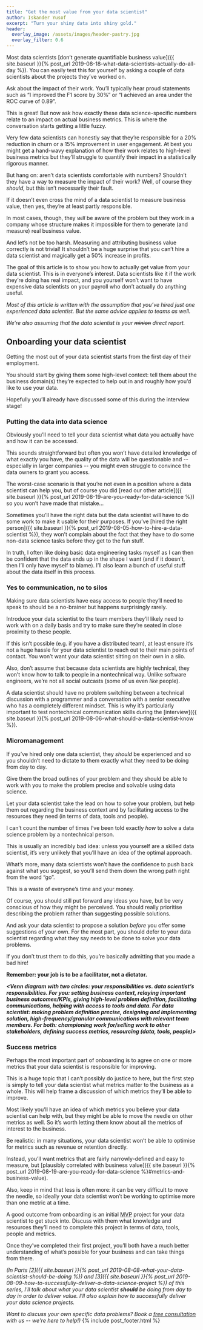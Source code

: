 ```yaml
---
title: "Get the most value from your data scientist"
author: Iskander Yusof
excerpt: "Turn your shiny data into shiny gold."
header:
  overlay_image: /assets/images/header-pastry.jpg
  overlay_filter: 0.6
---
```

Most data scientists [don’t generate quantifiable business value]({{ site.baseurl }}{% post_url 2019-08-18-what-data-scientists-actually-do-all-day %}). You can easily test this for yourself by asking a couple of data scientists about the projects they’ve worked on.

Ask about the impact of their work. You’ll typically hear proud statements such as “I improved the F1 score by 30%” or “I achieved an area under the ROC curve of 0.89”.

This is great! But now ask how exactly these data science-specific numbers relate to an impact on actual business metrics. This is where the conversation starts getting a little fuzzy.

Very few data scientists can honestly say that they’re responsible for a 20% reduction in churn or a 15% improvement in user engagement. At best you might get a hand-wavy explanation of how their work relates to high-level business metrics but they’ll struggle to quantify their impact in a statistically rigorous manner.

But hang on: aren’t data scientists comfortable with numbers? Shouldn’t they have a way to measure the impact of their work? Well, of course they _should_, but this isn’t necessarily their fault.

If it doesn’t even cross the mind of a data scientist to measure business value, then yes, they’re at least partly responsible.

In most cases, though, they _will_ be aware of the problem but they work in a company whose structure makes it impossible for them to generate (and measure) real business value.

And let’s not be too harsh. Measuring and attributing business value correctly is not trivial! It shouldn’t be a huge surprise that you can’t hire a data scientist and magically get a 50% increase in profits.

The goal of this article is to show you how to actually get value from your data scientist. This is in everyone’s interest. Data scientists like it if the work they’re doing has real impact, and you yourself won’t want to have expensive data scientists on your payroll who don’t actually do anything useful.

_Most of this article is written with the assumption that you’ve hired just one experienced data scientist. But the same advice applies to teams as well._

_We’re also assuming that the data scientist is your ~~minion~~ direct report._

## Onboarding your data scientist

Getting the most out of your data scientist starts from the first day of their employment.

You should start by giving them some high-level context: tell them about the business domain(s) they’re expected to help out in and roughly how you’d like to use your data.

Hopefully you’ll already have discussed some of this during the interview stage!

### Putting the data into data science

Obviously you’ll need to tell your data scientist what data you actually have and how it can be accessed.

This sounds straightforward but often you won’t have detailed knowledge of what exactly you have, the quality of the data will be questionable and -- especially in larger companies -- you might even struggle to convince the data owners to grant you access.

The worst-case scenario is that you’re not even in a position where a data scientist can help you, but of course you did [read our other article]({{ site.baseurl }}{% post_url 2019-08-19-are-you-ready-for-data-science %}) so you won’t have made that mistake…

Sometimes you’ll have the right data but the data scientist will have to do some work to make it usable for their purposes. If you’ve [hired the right person]({{ site.baseurl }}{% post_url 2019-08-05-how-to-hire-a-data-scientist %}), they won’t complain about the fact that they have to do some non-data science tasks before they get to the fun stuff.

In truth, I often like doing basic data engineering tasks myself as I can then be confident that the data ends up in the shape I want (and if it doesn’t, then I’ll only have myself to blame). I’ll also learn a bunch of useful stuff about the data itself in this process.

### Yes to communication, no to silos

Making sure data scientists have easy access to people they’ll need to speak to should be a no-brainer but happens surprisingly rarely.

Introduce your data scientist to the team members they’ll likely need to work with on a daily basis and try to make sure they’re seated in close proximity to these people.

If this isn’t possible (e.g. if you have a distributed team), at least ensure it’s not a huge hassle for your data scientist to reach out to their main points of contact. You won’t want your data scientist sitting on their own in a silo.

Also, don’t assume that because data scientists are highly technical, they won’t know how to talk to people in a nontechnical way. Unlike software engineers, we’re not all social outcasts (some of us even _like_ people).

A data scientist should have no problem switching between a technical discussion with a programmer and a conversation with a senior executive who has a completely different mindset. This is why it’s particularly important to test nontechnical communication skills during the [interview]({{ site.baseurl }}{% post_url 2019-08-06-what-should-a-data-scientist-know %}).

### Micromanagement

If you’ve hired only one data scientist, they _should_ be experienced and so you shouldn’t need to dictate to them exactly what they need to be doing from day to day.

Give them the broad outlines of your problem and they should be able to work with you to make the problem precise and solvable using data science.

Let your data scientist take the lead on how to solve your problem, but help them out regarding the business context and by facilitating access to the resources they need (in terms of data, tools and people).

I can’t count the number of times I’ve been told exactly _how_ to solve a data science problem by a nontechnical person.

This is usually an incredibly bad idea: unless you yourself are a skilled data scientist, it’s very unlikely that you’ll have an idea of the optimal approach.

What’s more, many data scientists won’t have the confidence to push back against what you suggest, so you’ll send them down the wrong path right from the word “go”.

This is a waste of everyone’s time and your money.

Of course, you should still put forward any ideas you have, but be very conscious of how they might be perceived. You should really prioritise describing the problem rather than suggesting possible solutions.

And ask your data scientist to propose a solution _before_ you offer some suggestions of your own. For the most part, you should defer to your data scientist regarding what they say needs to be done to solve your data problems.

If you don’t trust them to do this, you’re basically admitting that you made a bad hire!

**Remember: your job is to be a facilitator, not a dictator.**

**_<Venn diagram with two circles: your responsibilities vs. data scientist’s responsibilities. For you: setting business context, relaying important business outcomes/KPIs, giving high-level problem definition, facilitating communications, helping with access to tools and data. For data scientist: making problem definition precise, designing and implementing solution, high-frequency/granular communications with relevant team members. For both: championing work for/selling work to other stakeholders, defining success metrics, resourcing (data, tools, people)>_**

### Success metrics

Perhaps the most important part of onboarding is to agree on one or more metrics that your data scientist is responsible for improving.

This is a huge topic that I can’t possibly do justice to here, but the first step is simply to tell your data scientist what metrics matter to the business as a whole. This will help frame a discussion of which metrics they’ll be able to improve.

Most likely you’ll have an idea of which metrics you believe your data scientist can help with, but they might be able to move the needle on other metrics as well. So it’s worth letting them know about all the metrics of interest to the business.

Be realistic: in many situations, your data scientist won’t be able to optimise for metrics such as revenue or retention directly.

Instead, you’ll want metrics that are fairly narrowly-defined and easy to measure, but [plausibly correlated with business value]({{ site.baseurl }}{% post_url 2019-08-19-are-you-ready-for-data-science %}#metrics-and-business-value).

Also, keep in mind that less is often more: it can be very difficult to move the needle, so ideally your data scientist won’t be working to optimise more than one metric at a time. 

A good outcome from onboarding is an initial [MVP](https://en.wikipedia.org/wiki/Minimum_viable_product) project for your data scientist to get stuck into. Discuss with them what knowledge and resources they’ll need to complete this project in terms of data, tools, people and metrics.

Once they’ve completed their first project, you’ll both have a much better understanding of what’s possible for your business and can take things from there.

_(In Parts [2]({{ site.baseurl }}{% post_url 2019-08-08-what-your-data-scientist-should-be-doing %}) and [3]({{ site.baseurl }}{% post_url 2019-08-09-how-to-successfully-deliver-a-data-science-project %}) of this series, I'll talk about what your data scientist **should** be doing from day to day in order to deliver value. I'll also explain how to successfully deliver your data science projects._

_Want to discuss your own specific data problems? Book a [free consultation](https://calendly.com/isk-pastry/consult) with us -- we're here to help!)_
{% include post_footer.html %}
